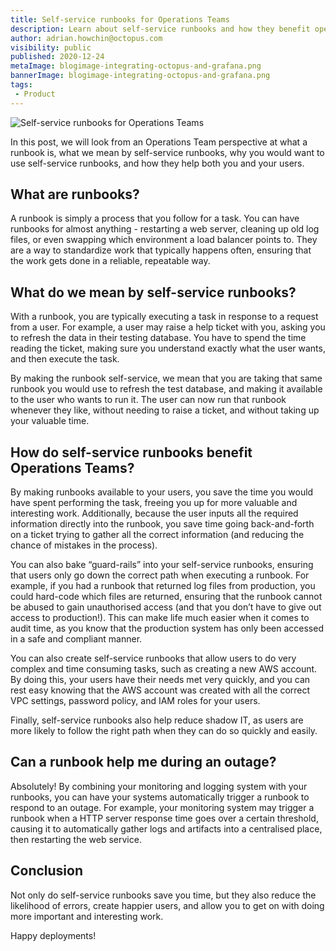 ```yaml
---
title: Self-service runbooks for Operations Teams
description: Learn about self-service runbooks and how they benefit operations teams
author: adrian.howchin@octopus.com
visibility: public
published: 2020-12-24
metaImage: blogimage-integrating-octopus-and-grafana.png
bannerImage: blogimage-integrating-octopus-and-grafana.png
tags:
 - Product
---
```


![Self-service runbooks for Operations Teams](blogimage-integrating-octopus-and-grafana.png)

In this post, we will look from an Operations Team perspective at what a runbook is, what we mean by self-service runbooks, why you would want to use self-service runbooks, and how they help both you and your users.

## What are runbooks?

A runbook is simply a process that you follow for a task. You can have runbooks for almost anything - restarting a web server, cleaning up old log files, or even swapping which environment a load balancer points to. They are a way to standardize work that typically happens often, ensuring that the work gets done in a reliable, repeatable way.

## What do we mean by self-service runbooks?

With a runbook, you are typically executing a task in response to a request from a user. For example, a user may raise a help ticket with you, asking you to refresh the data in their testing database. You have to spend the time reading the ticket, making sure you understand exactly what the user wants, and then execute the task. 

By making the runbook self-service, we mean that you are taking that same runbook you would use to refresh the test database, and making it available to the user who wants to run it. The user can now run that runbook whenever they like, without needing to raise a ticket, and without taking up your valuable time.

## How do self-service runbooks benefit Operations Teams?

By making runbooks available to your users, you save the time you would have spent performing the task, freeing you up for more valuable and interesting work. Additionally, because the user inputs all the required information directly into the runbook, you save time going back-and-forth on a ticket trying to gather all the correct information (and reducing the chance of mistakes in the process). 

You can also bake “guard-rails” into your self-service runbooks, ensuring that users only go down the correct path when executing a runbook. For example, if you had a runbook that returned log files from production, you could hard-code which files are returned, ensuring that the runbook cannot be abused to gain unauthorised access (and that you don’t have to give out access to production!). This can make life much easier when it comes to audit time, as you know that the production system has only been accessed in a safe and compliant manner.

You can also create self-service runbooks that allow users to do very complex and time consuming tasks, such as creating a new AWS account. By doing this, your users have their needs met very quickly, and you can rest easy knowing that the AWS account was created with all the correct VPC settings, password policy, and IAM roles for your users. 

Finally, self-service runbooks also help reduce shadow IT, as users are more likely to follow the right path when they can do so quickly and easily.

## Can a runbook help me during an outage?

Absolutely! By combining your monitoring and logging system with your runbooks, you can have your systems automatically trigger a runbook to respond to an outage. For example, your monitoring system may trigger a runbook when a HTTP server response time goes over a certain threshold, causing it to automatically gather logs and artifacts into a centralised place, then restarting the web service.

## Conclusion

Not only do self-service runbooks save you time, but they also reduce the likelihood of errors, create happier users, and allow you to get on with doing more important and interesting work.

Happy deployments!